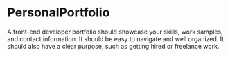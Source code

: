 # PersonalPortfolio
A front-end developer portfolio should showcase your skills, work samples, and contact information. It should be easy to navigate and well organized. It should also have a clear purpose, such as getting hired or freelance work.
